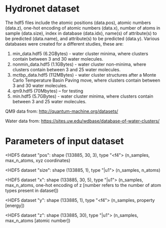 # Hydronet dataset

The hdf5 files include the atomic positions (data.pos), atomic numbers (data.z), one-hot encoding of atomic numbers (data.x), number of atoms in sample (data.size), index in database (data.idx), name(s) of attribute(s) to be predicted (data.name), and attribute(s) to be predicted (data.y). Various databases were created for a different studies, these are: 
1. min_data.hdf5 (6.2GBytes) - water cluster minima, where clusters contain between 3 and 30 water molecules. 
2. nonmin_data.hdf5 (1.1GBytes) - water cluster non-minima, where clusters contain between 3 and 25 water molecules. 
3. mctbp_data.hdf5 (112MBytes) - water cluster structures after a Monte Carlo Temperature Basin Paving move, where clusters contain between 3 and 30 water molecules. 
4. qm9.hdf5 (70Mbytes) – for testing
5. min.hdf5 (5.7GBytes) - water cluster minima, where clusters contain between 3 and 25 water molecules.

QM9 data from: http://quantum-machine.org/datasets/ 

Water data from: https://sites.uw.edu/wdbase/database-of-water-clusters/

# Parameters of input dataset

<HDF5 dataset "pos": shape (133885, 30, 3), type "<f4">  (n_samples, max_n_atoms, xyz coordinates)

<HDF5 dataset "size": shape (133885, 1), type "|u1"> (n_samples, n_atoms)

<HDF5 dataset "x": shape (133885, 30, 5), type "|u1"> (n_samples, max_n_atoms, one-hot encoding of z [number refers to the number of atom types present in dataset])

<HDF5 dataset "y": shape (133885, 1), type "<f4"> (n_samples, property [energy])

<HDF5 dataset "z": shape (133885, 30), type "|u1"> (n_samples, max_n_atoms [atomic number])
